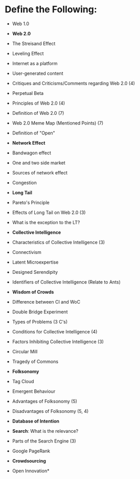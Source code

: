 # Define the Following:
* Web 1.0
* **Web 2.0**
* The Streisand Effect 
* Leveling Effect
* Internet as a platform
* User-generated content
* Critiques and Criticisms/Comments regarding Web 2.0 (4)
* Perpetual Beta
* Principles of Web 2.0 (4)
* Definition of Web 2.0 (7)
* Web 2.0 Meme Map (Mentioned Points) (7)
* Definition of "Open"


* **Network Effect**
* Bandwagon effect
* One and two side market
* Sources of network effect
* Congestion
* **Long Tail**
* Pareto's Principle
* Effects of Long Tail on Web 2.0 (3)
* What is the exception to the LT?

* **Collective Intelligence**
* Characteristics of Collective Intelligence (3)
* Connectivism
* Latent Microexpertise
* Designed Serendipity
* Identifiers of Collective Intelligence (Relate to Ants)
* **Wisdom of Crowds**
* Difference between CI and WoC
* Double Bridge Experiment
* Types of Problems (3 C's)
* Conditions for Collective Intelligence (4)
* Factors Inhibiting Collective Intelligence (3)
* Circular Mill
* Tragedy of Commons

* **Folksonomy**
* Tag Cloud
* Emergent Behaviour
* Advantages of Folksonomy (5)
* Disadvantages of Folksonomy (5, 4)

* **Database of Intention**
* **Search**: What is the relevance?
* Parts of the Search Engine (3)
* Google PageRank

* **Crowdsourcing**
* Open Innovation*